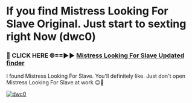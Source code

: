 # If you find Mistress Looking For Slave Original. Just start to sexting right Now (dwc0)

<h3>🔴 CLICK HERE 🌐==►► <a href="https://tinyurl.com/mtbk5fxa" rel="nofollow">Mistress Looking For Slave Updated finder</a></h3>

I found Mistress Looking For Slave. You'll definitely like. Just don't open Mistress Looking For Slave at work 😉💬

[![dwc0](https://i.imgur.com/Q8WKrnY.jpeg)](https://tinyurl.com/mtbk5fxa)
